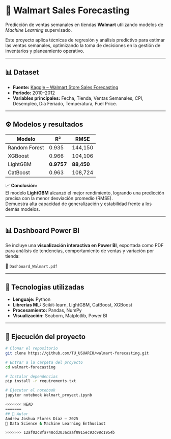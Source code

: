 # 🧠 Walmart Sales Forecasting
Predicción de ventas semanales en tiendas **Walmart** utilizando modelos de *Machine Learning* supervisado.

Este proyecto aplica técnicas de regresión y análisis predictivo para estimar las ventas semanales, optimizando la toma de decisiones en la gestión de inventarios y planeamiento operativo.

---

## 📊 Dataset
- **Fuente:** [Kaggle – Walmart Store Sales Forecasting](https://www.kaggle.com/datasets)
- **Periodo:** 2010–2012  
- **Variables principales:** Fecha, Tienda, Ventas Semanales, CPI, Desempleo, Día Feriado, Temperatura, Fuel Price.

---

## ⚙️ Modelos y resultados

| Modelo | R² | RMSE |
|---------|-----|-------|
| Random Forest | 0.935 | 144,150 |
| XGBoost | 0.966 | 104,106 |
| LightGBM | **0.9757** | **88,450** |
| CatBoost | 0.963 | 108,724 |

📈 **Conclusión:**  
El modelo **LightGBM** alcanzó el mejor rendimiento, logrando una predicción precisa con la menor desviación promedio (RMSE).  
Demuestra alta capacidad de generalización y estabilidad frente a los demás modelos.

---

## 📊 Dashboard Power BI
Se incluye una **visualización interactiva en Power BI**, exportada como PDF para análisis de tendencias, comportamiento de ventas y variación por tienda:

📄 `Dashboard_Walmart.pdf`

---

## 🧩 Tecnologías utilizadas
- **Lenguaje:** Python  
- **Librerías ML:** Scikit-learn, LightGBM, CatBoost, XGBoost  
- **Procesamiento:** Pandas, NumPy  
- **Visualización:** Seaborn, Matplotlib, Power BI  

---

## 🚀 Ejecución del proyecto

```bash
# Clonar el repositorio
git clone https://github.com/TU_USUARIO/walmart-forecasting.git

# Entrar a la carpeta del proyecto
cd walmart-forecasting

# Instalar dependencias
pip install -r requirements.txt

# Ejecutar el notebook
jupyter notebook Walmart_proyect.ipynb

<<<<<<< HEAD
=======
## 🧠 Autor
Andrew Joshua Flores Díaz – 2025
📍 Data Science & Machine Learning Enthusiast

>>>>>>> 12af02c8fa748cd303acaaf0915ec93c98c1954b
